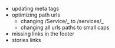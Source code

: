 - updating meta tags
- optimizing path urls
  - changing /Service/_ to /services/_
  - changing all urls paths to small caps
- missing links in the footer
- stories links
